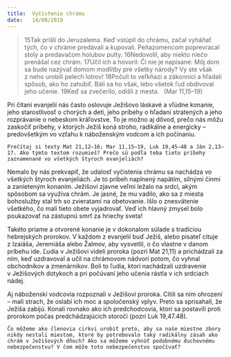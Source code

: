 ```yaml
---
title:  Vyčistenie chrámu
date:   14/08/2019
---
```


> <p></p>
> 15Tak prišli do Jeruzalema. Keď vstúpil do chrámu, začal vyháňať tých, čo v chráme predávali a kupovali. Peňazomencom poprevracal stoly a predavačom holubov pulty. 16Nedovolil, aby niekto niečo prenášal cez chrám. 17Učil ich a hovoril: Či nie je napísané: Môj dom sa bude nazývať domom modlitby pre všetky národy? Vy ste však z neho urobili pelech lotrov! 18Počuli to veľkňazi a zákonníci a hľadali spôsob, ako ho zahubiť. Báli sa ho však, lebo všetok ľud obdivoval jeho učenie. 19Keď sa zvečerilo, odišli z mesta.  (Mar 11,15–19)

Pri čítaní evanjelií nás často oslovuje Ježišovo láskavé a vľúdne konanie, jeho starostlivosť o chorých a deti, jeho príbehy o hľadaní stratených a jeho rozprávanie o nebeskom kráľovstve. To je možno aj dôvod, prečo nás môžu zaskočiť príbehy, v ktorých Ježiš koná stroho, radikálne a energicky – predovšetkým vo vzťahu k náboženským vodcom a ich počínaniu.

`Prečítaj si texty Mat 21,12–16; Mar 11,15–19, Luk 19,45–48 a Ján 2,13–17. Ako týmto textom rozumieš? Prečo sú podľa teba tieto príbehy zaznamenané vo všetkých štyroch evanjeliách?`

Nemalo by nás prekvapiť, že udalosť vyčistenia chrámu sa nachádza vo všetkých štyroch evanjeliách. Je to príbeh naplnený napätím, silnými činmi a zanieteným konaním. Ježišovi zjavne veľmi ležalo na srdci, akým spôsobom sa využíva chrám. Je jasné, že mu vadilo, ako sa z miesta bohoslužby stal trh so zvieratami na obetovanie. Išlo o znesvätenie všetkého, čo mali tieto obete vyjadrovať. Veď ich hlavný zmysel bolo poukazovať na zástupnú smrť za hriechy sveta!

Takéto priame a otvorené konanie je v dokonalom súlade s tradíciou hebrejských prorokov. V každom z evanjelií buď Ježiš, alebo pisateľ cituje z Izaiáša, Jeremiáša alebo Žalmov, aby vysvetlil, o čo vlastne v danom príbehu ide. Ľudia v Ježišovi videli proroka (pozri Mat 21,11) a prichádzali za ním, keď uzdravoval a učil na chrámovom nádvorí potom, čo vyhnal obchodníkov a zmenárnikov. Boli to ľudia, ktorí nachádzali uzdravenie v Ježišových dotykoch a pri počúvaní jeho učenia rástla v ich srdciach nádej.

Aj náboženskí vodcovia rozpoznali v Ježišovi proroka. Cítili sa ním ohrození – mali strach, že oslabí ich moc a spoločenský vplyv. Preto sa sprisahali, že Ježiša zabijú. Konali rovnako ako ich predchodcovia, ktorí sa postavili proti prorokom počas predchádzajúcich storočí (pozri Luk 19,47.48).

`Čo môžeme ako členovia cirkvi urobiť preto, aby sa naše miestne zbory nikdy nestali miestom, ktoré by potrebovalo taký radikálny zásah ako chrám v Ježišových dňoch? Ako sa môžeme vyhnúť podobnému duchovnému nebezpečenstvu? V čom môže toto nebezpečenstvo spočívať?`